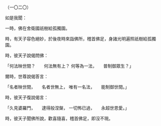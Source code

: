 （一〇二〇）

如是我聞：

一時，佛在舍衛國祇樹給孤獨園。

時，有天子容色絕妙，於後夜時來詣佛所，稽首佛足，身諸光明遍照祇樹給孤獨園。

時，彼天子說偈問佛：

「何法映世間？　　何法無有上？
何等為一法，　　普制御眾生？」

爾時，世尊說偈答言：

「名者映世間，　　名者世無上，
唯有一名法，　　能制御世間。」

時，彼天子復說偈言：

「久見婆羅門，　　逮得般涅槃，
一切怖已過，　　永超世恩愛。」

時，彼天子聞佛所說，歡喜隨喜，稽首佛足，即沒不現。



